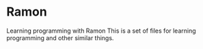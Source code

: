 # Ramon
Learning programming with Ramon
This is a set of files for learning programming  and other similar things.
